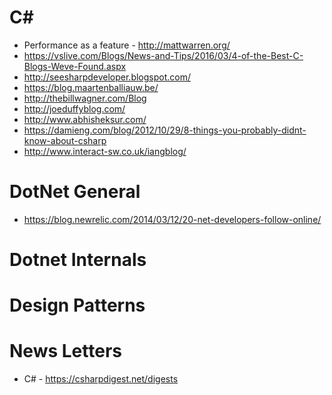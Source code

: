 # C#
* Performance as a feature - http://mattwarren.org/
* https://vslive.com/Blogs/News-and-Tips/2016/03/4-of-the-Best-C-Blogs-Weve-Found.aspx
* http://seesharpdeveloper.blogspot.com/
* https://blog.maartenballiauw.be/
* http://thebillwagner.com/Blog
* http://joeduffyblog.com/
* http://www.abhisheksur.com/
* https://damieng.com/blog/2012/10/29/8-things-you-probably-didnt-know-about-csharp
* http://www.interact-sw.co.uk/iangblog/


# DotNet General
* https://blog.newrelic.com/2014/03/12/20-net-developers-follow-online/


# Dotnet Internals


# Design Patterns


# News Letters
* C# - https://csharpdigest.net/digests
